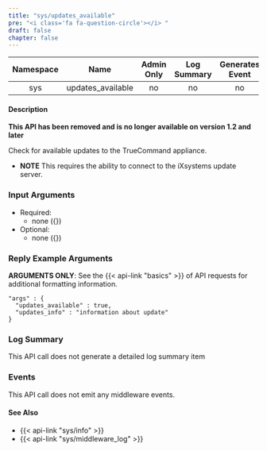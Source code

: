 ```yaml
---
title: "sys/updates_available"
pre: "<i class='fa fa-question-circle'></i>	"
draft: false
chapter: false
---
```


| Namespace | Name | Admin Only | Log Summary | Generates Event | Version Added | Version Removed |
|:----------------:|:--------:|:--------:|:--------:|:--------:|:---:|:---:|
| sys | updates_available | no | no | no | 1 | 1.2 |

#### Description
**This API has been removed and is no longer available on version 1.2 and later**

Check for available updates to the TrueCommand appliance.

* **NOTE** This requires the ability to connect to the iXsystems update server.

### Input Arguments
* Required:
   * none ({})
* Optional:
   * none ({})


### Reply Example Arguments
**ARGUMENTS ONLY**: See the {{< api-link "basics" >}} of API requests for additional formatting information.

```
"args" : {
  "updates_available" : true,
  "updates_info" : "information about update"
}
```
### Log Summary
This API call does not generate a detailed log summary item

### Events
This API call does not emit any middleware events.

#### See Also
* {{< api-link "sys/info" >}}
* {{< api-link "sys/middleware_log" >}}